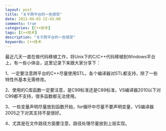 ```yaml
---
layout: post
title: "关于跨平台的一些感受"
date: 2012-04-03 22:43:00
comments: true
categories: [C++技术]
tags: [C++技术]
description: "关于跨平台的一些感受"
keywords: C++技术
---
```


最近几天一直在做代码移植工作，将Unix下的C/C++代码移植到Windows平台上，有一些小体会，这里记录下来跟大家分享下：

1、一定要注意跨平台的C++尽量使用STL，各个编译器对STL都支持，除了一些特性外基本无需修改。

2、使用的C库函数一定要注意，是C99标准还是C89标准，VS编译器2010以下对C99都不支持，很多函数都无法使用。

3、一些变量声明尽量放到函数开始，for循环中尽量不要声明变量，VS编译器2005之下对其支持不是很好。

4、尤其是在文件路径方面要注意，路径处理尽量放到上层实现。
